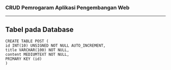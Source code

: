 ### CRUD Pemrogaram Aplikasi Pengembangan Web
*** 
## Tabel pada Database

```
CREATE TABLE POST (
id INT(10) UNSIGNED NOT NULL AUTO_INCREMENT,  
title VARCHAR(100) NOT NULL,  
content MEDIUMTEXT NOT NULL,  
PRIMARY KEY (id)  
)
```